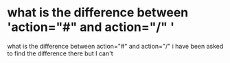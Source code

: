 
# what is the difference between 'action="#" and action="/" '

what is the difference between
action="#" and action="/"
i have been asked to find the difference there but I can't

        